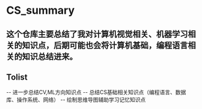 # CS_summary
## 这个仓库主要总结了我对计算机视觉相关、机器学习相关的知识点，后期可能也会将计算机基础，编程语言相关的知识总结进来。

## Tolist
-- 进一步总结CV,ML方向知识点
-- 总结CS基础相关知识点（编程语言、数据库、操作系统、网络）
-- 绘制思维导图辅助学习记忆知识点
